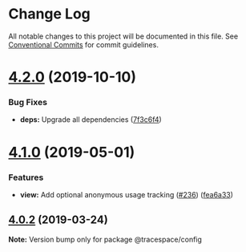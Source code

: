 # Change Log

All notable changes to this project will be documented in this file.
See [Conventional Commits](https://conventionalcommits.org) for commit guidelines.

# [4.2.0](https://github.com/tracespace/tracespace/compare/v4.1.1...v4.2.0) (2019-10-10)


### Bug Fixes

* **deps:** Upgrade all dependencies ([7f3c6f4](https://github.com/tracespace/tracespace/commit/7f3c6f4))





# [4.1.0](https://github.com/tracespace/tracespace/compare/v4.0.3...v4.1.0) (2019-05-01)


### Features

* **view:** Add optional anonymous usage tracking ([#236](https://github.com/tracespace/tracespace/issues/236)) ([fea6a33](https://github.com/tracespace/tracespace/commit/fea6a33))





## [4.0.2](https://github.com/tracespace/tracespace/compare/v4.0.1...v4.0.2) (2019-03-24)

**Note:** Version bump only for package @tracespace/config
